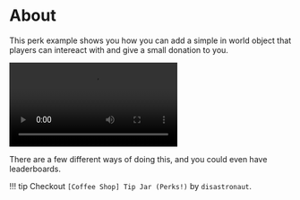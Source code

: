# About

This perk example shows you how you can add a simple in world object that players can intereact with and give a small donation to you.

<video controls>
	<source src="/videos/donate/donate_example.mp4" type="video/mp4">
	Your browser does not support the video tag.
</video>

There are a few different ways of doing this, and you could even have leaderboards.

!!! tip
	Checkout `[Coffee Shop] Tip Jar (Perks!)` by `disastronaut`.